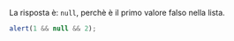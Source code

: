 La risposta è: `null`, perchè è il primo valore falso nella lista.

```js run
alert(1 && null && 2);
```

